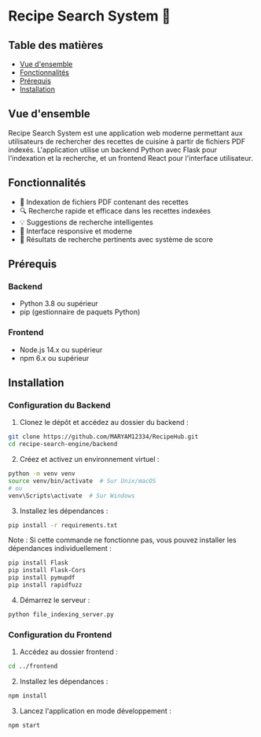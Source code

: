 # Recipe Search System 🍳

## Table des matières
- [Vue d'ensemble](#vue-densemble)
- [Fonctionnalités](#fonctionnalités)
- [Prérequis](#prérequis)
- [Installation](#installation)

## Vue d'ensemble
Recipe Search System est une application web moderne permettant aux utilisateurs de rechercher des recettes de cuisine à partir de fichiers PDF indexés.
L'application utilise un backend Python avec Flask pour l'indexation et la recherche, et un frontend React pour l'interface utilisateur.

## Fonctionnalités
- 📄 Indexation de fichiers PDF contenant des recettes
- 🔍 Recherche rapide et efficace dans les recettes indexées
- 💡 Suggestions de recherche intelligentes
- 📱 Interface responsive et moderne
- 🎯 Résultats de recherche pertinents avec système de score

## Prérequis
### Backend
- Python 3.8 ou supérieur
- pip (gestionnaire de paquets Python)

### Frontend
- Node.js 14.x ou supérieur
- npm 6.x ou supérieur

## Installation

### Configuration du Backend

1. Clonez le dépôt et accédez au dossier du backend :
```bash
git clone https://github.com/MARYAM12334/RecipeHub.git
cd recipe-search-engine/backend
```

2. Créez et activez un environnement virtuel :
```bash
python -m venv venv
source venv/bin/activate  # Sur Unix/macOS
# ou
venv\Scripts\activate  # Sur Windows
```

3. Installez les dépendances :
```bash
pip install -r requirements.txt
```
Note : Si cette commande ne fonctionne pas, vous pouvez installer les dépendances individuellement :
```bash 
pip install Flask
pip install Flask-Cors
pip install pymupdf
pip install rapidfuzz
```

4. Démarrez le serveur :
```bash
python file_indexing_server.py
```

### Configuration du Frontend

1. Accédez au dossier frontend :
```bash
cd ../frontend
```

2. Installez les dépendances :
```bash
npm install
```

3. Lancez l'application en mode développement :
```bash
npm start
```